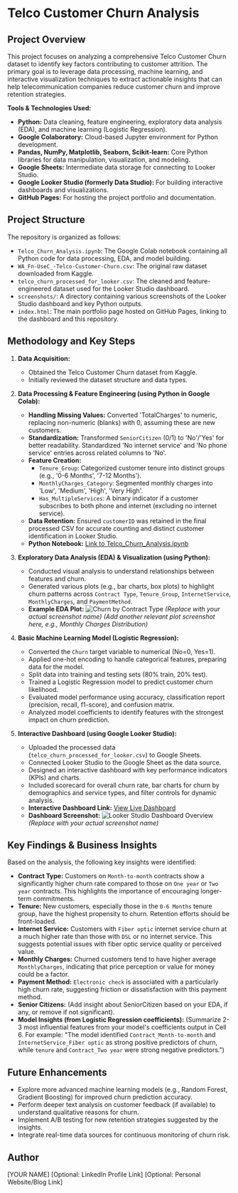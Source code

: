 # Telco Customer Churn Analysis

## Project Overview

This project focuses on analyzing a comprehensive Telco Customer Churn dataset to identify key factors contributing to customer attrition. The primary goal is to leverage data processing, machine learning, and interactive visualization techniques to extract actionable insights that can help telecommunication companies reduce customer churn and improve retention strategies.

**Tools & Technologies Used:**
* **Python:** Data cleaning, feature engineering, exploratory data analysis (EDA), and machine learning (Logistic Regression).
* **Google Colaboratory:** Cloud-based Jupyter environment for Python development.
* **Pandas, NumPy, Matplotlib, Seaborn, Scikit-learn:** Core Python libraries for data manipulation, visualization, and modeling.
* **Google Sheets:** Intermediate data storage for connecting to Looker Studio.
* **Google Looker Studio (formerly Data Studio):** For building interactive dashboards and visualizations.
* **GitHub Pages:** For hosting the project portfolio and documentation.

## Project Structure

The repository is organized as follows:
* `Telco_Churn_Analysis.ipynb`: The Google Colab notebook containing all Python code for data processing, EDA, and model building.
* `WA_Fn-UseC_-Telco-Customer-Churn.csv`: The original raw dataset downloaded from Kaggle.
* `telco_churn_processed_for_looker.csv`: The cleaned and feature-engineered dataset used for the Looker Studio dashboard.
* `screenshots/`: A directory containing various screenshots of the Looker Studio dashboard and key Python outputs.
* `index.html`: The main portfolio page hosted on GitHub Pages, linking to the dashboard and this repository.

## Methodology and Key Steps

1.  **Data Acquisition:**
    * Obtained the Telco Customer Churn dataset from Kaggle.
    * Initially reviewed the dataset structure and data types.

2.  **Data Processing & Feature Engineering (using Python in Google Colab):**
    * **Handling Missing Values:** Converted 'TotalCharges' to numeric, replacing non-numeric (blanks) with 0, assuming these are new customers.
    * **Standardization:** Transformed `SeniorCitizen` (0/1) to 'No'/'Yes' for better readability. Standardized 'No internet service' and 'No phone service' entries across related columns to 'No'.
    * **Feature Creation:**
        * `Tenure_Group`: Categorized customer tenure into distinct groups (e.g., '0-6 Months', '7-12 Months').
        * `MonthlyCharges_Category`: Segmented monthly charges into 'Low', 'Medium', 'High', 'Very High'.
        * `Has_MultipleServices`: A binary indicator if a customer subscribes to both phone and internet (excluding no internet service).
    * **Data Retention:** Ensured `customerID` was retained in the final processed CSV for accurate counting and distinct customer identification in Looker Studio.
    * **Python Notebook:** [Link to Telco_Churn_Analysis.ipynb](Telco_Churn_Analysis.ipynb)

3.  **Exploratory Data Analysis (EDA) & Visualization (using Python):**
    * Conducted visual analysis to understand relationships between features and churn.
    * Generated various plots (e.g., bar charts, box plots) to highlight churn patterns across `Contract Type`, `Tenure_Group`, `InternetService`, `MonthlyCharges`, and `PaymentMethod`.
    * **Example EDA Plot:**
        ![Churn by Contract Type](screenshots/churn_by_contract_type.png) *(Replace with your actual screenshot name)*
        *(Add another relevant plot screenshot here, e.g., Monthly Charges Distribution)*

4.  **Basic Machine Learning Model (Logistic Regression):**
    * Converted the `Churn` target variable to numerical (No=0, Yes=1).
    * Applied one-hot encoding to handle categorical features, preparing data for the model.
    * Split data into training and testing sets (80% train, 20% test).
    * Trained a Logistic Regression model to predict customer churn likelihood.
    * Evaluated model performance using accuracy, classification report (precision, recall, f1-score), and confusion matrix.
    * Analyzed model coefficients to identify features with the strongest impact on churn prediction.

5.  **Interactive Dashboard (using Google Looker Studio):**
    * Uploaded the processed data (`telco_churn_processed_for_looker.csv`) to Google Sheets.
    * Connected Looker Studio to the Google Sheet as the data source.
    * Designed an interactive dashboard with key performance indicators (KPIs) and charts.
    * Included scorecard for overall churn rate, bar charts for churn by demographics and service types, and filter controls for dynamic analysis.
    * **Interactive Dashboard Link:** [View Live Dashboard](YOUR_LOOKER_STUDIO_REPORT_LINK)
    * **Dashboard Screenshot:**
        ![Looker Studio Dashboard Overview](screenshots/looker_studio_dashboard.png) *(Replace with your actual screenshot name)*

## Key Findings & Business Insights

Based on the analysis, the following key insights were identified:

* **Contract Type:** Customers on `Month-to-month` contracts show a significantly higher churn rate compared to those on `One year` or `Two year` contracts. This highlights the importance of encouraging longer-term commitments.
* **Tenure:** New customers, especially those in the `0-6 Months` tenure group, have the highest propensity to churn. Retention efforts should be front-loaded.
* **Internet Service:** Customers with `Fiber optic` internet service churn at a much higher rate than those with `DSL` or no internet service. This suggests potential issues with fiber optic service quality or perceived value.
* **Monthly Charges:** Churned customers tend to have higher average `MonthlyCharges`, indicating that price perception or value for money could be a factor.
* **Payment Method:** `Electronic check` is associated with a particularly high churn rate, suggesting friction or dissatisfaction with this payment method.
* **Senior Citizens:** (Add insight about SeniorCitizen based on your EDA, if any, or remove if not significant).
* **Model Insights (from Logistic Regression coefficients):** (Summarize 2-3 most influential features from your model's coefficients output in Cell 6. For example: "The model identified `Contract_Month-to-month` and `InternetService_Fiber optic` as strong positive predictors of churn, while `tenure` and `Contract_Two year` were strong negative predictors.")

## Future Enhancements

* Explore more advanced machine learning models (e.g., Random Forest, Gradient Boosting) for improved churn prediction accuracy.
* Perform deeper text analysis on customer feedback (if available) to understand qualitative reasons for churn.
* Implement A/B testing for new retention strategies suggested by the insights.
* Integrate real-time data sources for continuous monitoring of churn risk.

## Author

[YOUR NAME]
[Optional: LinkedIn Profile Link]
[Optional: Personal Website/Blog Link]

